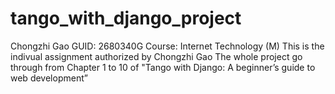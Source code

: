 # tango_with_django_project
Chongzhi Gao
GUID: 2680340G
Course: Internet Technology (M)
This is the indivual assignment authorized by Chongzhi Gao
The whole project go  through from Chapter 1 to 10 of "Tango with Django: A beginner’s guide to web development”
